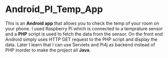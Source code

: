 # Android_PI_Temp_App
This is an **Android app** that allows you to check the temp of your room on your phone. I used Raspberry Pi which is connected to
a temprature sensor and a **PHP** script is used to fetch the data from the sensor. On the front end Android simply uses HTTP 
GET request to the PHP script and display the data. Later I learn that I can use Servlets and Pi4j as backend instead of PHP 
inorder to make the project all **Java**. 
